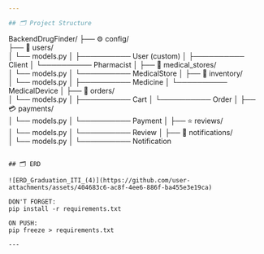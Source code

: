 ```yaml
---

## 🗂️ Project Structure

```
BackendDrugFinder/
├── ⚙️ config/             
├── 👤 users/             
│   └── models.py
│       ├────────── User (custom)
│       ├────────── Client 
│       └────────── Pharmacist 
│
├── 🏪 medical_stores/     
│   └── models.py
│       └────────── MedicalStore
│
├── 💊 inventory/           
│   └── models.py
│       ├────────── Medicine
│       └────────── MedicalDevice
│
├── 🛒 orders/             
│   └── models.py
│       ├────────── Cart
│       └────────── Order
│
├── 💳 payments/           
│   └── models.py
│       └────────── Payment
│
├── ⭐ reviews/             
│   └── models.py
│       └────────── Review
│
├── 🔔 notifications/       
│   └── models.py
│       └────────── Notification
```

## 🗂️ ERD

![ERD_Graduation_ITI_(4)](https://github.com/user-attachments/assets/404683c6-ac8f-4ee6-886f-ba455e3e19ca)

DON'T FORGET:
pip install -r requirements.txt

ON PUSH:
pip freeze > requirements.txt

---
```

